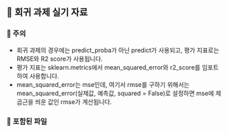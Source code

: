 ## 🍰 회귀 과제 실기 자료
### 🍰 주의
- 회귀 과제의 경우에는 predict_proba가 아닌 predict가 사용되고, 평가 지표로는 RMSE와 R2 score가 사용됩니다.
- 평가 지표는 sklearn.metrics에서 mean_squared_error와 r2_score를 임포트하여 사용합니다.
- mean_squared_error는 mse인데, 여기서 rmse를 구하기 위해서는 mean_squared_error(실제값, 예측값, squared = False)로 설정하면 mse에 제곱근을 씌운 값인 rmse가 계산됩니다.
### 🍰 포함된 파일
